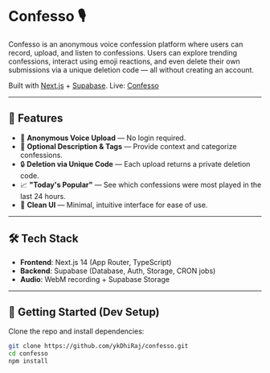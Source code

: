 # Confesso 🎙️

Confesso is an anonymous voice confession platform where users can record, upload, and listen to confessions. Users can explore trending confessions, interact using emoji reactions, and even delete their own submissions via a unique deletion code — all without creating an account.

Built with [Next.js](https://nextjs.org) + [Supabase](https://supabase.com).
Live: [Confesso](https://confesso-six.vercel.app)

---

## 🚀 Features

- 🎤 **Anonymous Voice Upload** — No login required.
- 🧾 **Optional Description & Tags** — Provide context and categorize confessions.
- 🔒 **Deletion via Unique Code** — Each upload returns a private deletion code.
- 📈 **"Today's Popular"** — See which confessions were most played in the last 24 hours.
- 🧠 **Clean UI** — Minimal, intuitive interface for ease of use.

---

## 🛠️ Tech Stack

- **Frontend**: Next.js 14 (App Router, TypeScript)
- **Backend**: Supabase (Database, Auth, Storage, CRON jobs)
- **Audio**: WebM recording + Supabase Storage

---

## 🧪 Getting Started (Dev Setup)

Clone the repo and install dependencies:

```bash
git clone https://github.com/ykDhiRaj/confesso.git
cd confesso
npm install
